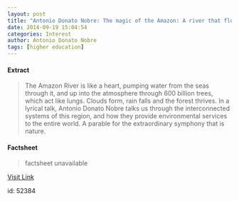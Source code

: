 ```yaml
---
layout: post
title: "Antonio Donato Nobre: The magic of the Amazon: A river that flows invisibly all around us"
date: 2014-09-19 15:04:54
categories: Interest
author: Antonio Donato Nobre
tags: [higher education]
---
```



#### Extract
>The Amazon River is like a heart, pumping water from the seas through it, and up into the atmosphere through 600 billion trees, which act like lungs. Clouds form, rain falls and the forest thrives. In a lyrical talk, Antonio Donato Nobre talks us through the interconnected systems of this region, and how they provide environmental services to the entire world. A parable for the extraordinary symphony that is nature. 

#### Factsheet
>factsheet unavailable

[Visit Link](http://feedproxy.google.com/~r/TEDTalks_video/~3/q6NUOhi8DB8/antonio_donato_nobre_the_magic_of_the_amazon_a_river_that_flows_invisibly_all_around_us)

id:   52384
